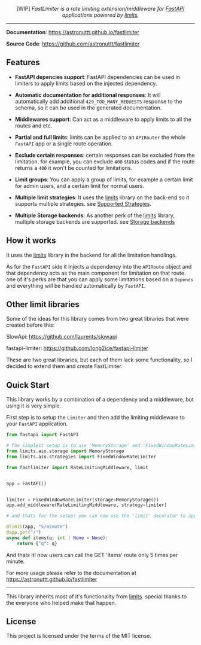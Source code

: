 <p align="center">
[WIP] <em>FastLimiter is a rate limiting extension/middleware for <a href="https://github.com/fastapi/fastapi" target="_blank">FastAPI</a> applications powered by <a href="https://github.com/alisaifee/limits" target="_blank">limits</a>.</em>
</p>

---

**Documentation**: <a href="https://astronuttt.github.io/fastlimiter" target="_blank">https://astronuttt.github.io/fastlimiter</a>

**Source Code**: <a href="https://github.com/astronuttt/fastlimiter" target="_blank">https://github.com/astronuttt/fastlimiter</a>


## Features

* **FastAPI depencies support**: FastAPI dependencies can be used in limiters to apply limits based on the injected dependency.

* **Automatic documentation for additional responses**: It will automatically add additional `429_TOO_MANY_REQUESTS` response to the schema, so it can be used in the generated documentation.

* **Middlewares support**: Can act as a middleware to apply limits to all the routes and etc.

* **Partial and full limits**: limits can be applied to an `APIRouter` the whole `FastAPI` app or a single route operation.

* **Exclude certain responses**: certain responses can be excluded from the limitation. for example, you can exclude `400` status codes and if the route returns a `400` it won't be counted for limitations.

* **Limit groups**: You can apply a group of limits, for example a certain limit for admin users, and a certain limit for normal users.

* **Multiple limit strategies**: It uses the <a href="https://github.com/alisaifee/limits" target="_blank">limits</a> library on the back-end so it supports multiple strategies. see <a href="https://github.com/alisaifee/limits?tab=readme-ov-file#supported-strategies" target="_blank">Supported Strategies</a>.

* **Multiple Storage backends**: As another perk of the <a href="https://github.com/alisaifee/limits" target="_blank">limits</a> library, multiple storage backends are supported. see <a href="https://github.com/alisaifee/limits?tab=readme-ov-file#storage-backends" target="_blank">Storage backends</a>


## How it works

It uses the <a href="https://github.com/alisaifee/limits" target="_blank">limits</a> library in the backend for all the limitation handlings.

As for the `FastAPI` side it Injects a dependency into the `APIRoute` object and that dependency acts as the main component for limitation on that route. one of it's perks are that you can apply some limitations based on a `Depends` and everything will be handled automatically by `FastAPI`.


## Other limit libraries

Some of the ideas for this library comes from two great libraries that were created before this:

SlowApi: <a href="https://github.com/laurents/slowapi" target="_blank">https://github.com/laurents/slowapi</a>

fastapi-limiter: <a href="https://github.com/long2ice/fastapi-limiter" target="_blank">https://github.com/long2ice/fastapi-limiter</a>


These are two great libraries, but each of them lack some functionality, so I decided to extend them and create FastLimiter.


## Quick Start

This library works by a combination of a dependency and a middleware, but using it is very simple.

First step is to setup the `Limiter` and then add the limiting middleware to your `FastAPI` application.


```python
from fastapi import FastAPI

# The simplest setup is to use 'MemoryStorage' and 'FixedWindowRateLimiter', you don't even have to specify these because it's the default
from limits.aio.storage import MemoryStorage
from limits.aio.strategies import FixedWindowRateLimiter

from fastlimiter import RateLimitingMiddleware, limit


app = FastAPI()


limiter = FixedWindowRateLimiter(storage=MemoryStorage())
app.add_middleware(RateLimitingMiddleware, strategy=limiter)

# and thats for the setup! you can now use the 'limit' decorator to apply limits on any route

@limit(app, "5/minute")
@app.get("/")
async def items(q: int | None = None):
    return {"q": q}
```

And thats it! now users can call the GET 'items' route only 5 times per minute.


For more usage please refer to the documentation at <a href="https://astronuttt.github.io/fastlimiter" target="_blank">https://astronuttt.github.io/fastlimiter</a>


---

This library inherits most of it's functionality from <a href="https://github.com/alisaifee/limits" target="_blank">limits</a>. special thanks to the everyone who helped make that happen.


## License

This project is licensed under the terms of the MIT license.